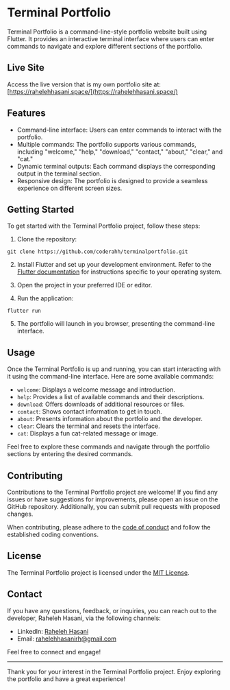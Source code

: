 # Terminal Portfolio

Terminal Portfolio is a command-line-style portfolio website built using Flutter. It provides an interactive terminal interface where users can enter commands to navigate and explore different sections of the portfolio.

## Live Site

Access the live version that is my own portfolio site at: [https://rahelehhasani.space/](https://rahelehhasani.space/)

## Features

- Command-line interface: Users can enter commands to interact with the portfolio.
- Multiple commands: The portfolio supports various commands, including "welcome," "help," "download," "contact," "about," "clear," and "cat."
- Dynamic terminal outputs: Each command displays the corresponding output in the terminal section.
- Responsive design: The portfolio is designed to provide a seamless experience on different screen sizes.

## Getting Started

To get started with the Terminal Portfolio project, follow these steps:

1. Clone the repository:

```
git clone https://github.com/coderahh/terminalportfolio.git
```

2. Install Flutter and set up your development environment. Refer to the [Flutter documentation](https://flutter.dev/docs/get-started/install) for instructions specific to your operating system.

3. Open the project in your preferred IDE or editor.

4. Run the application:

```
flutter run
```

5. The portfolio will launch in you browser, presenting the command-line interface.

## Usage

Once the Terminal Portfolio is up and running, you can start interacting with it using the command-line interface. Here are some available commands:

- `welcome`: Displays a welcome message and introduction.
- `help`: Provides a list of available commands and their descriptions.
- `download`: Offers downloads of additional resources or files.
- `contact`: Shows contact information to get in touch.
- `about`: Presents information about the portfolio and the developer.
- `clear`: Clears the terminal and resets the interface.
- `cat`: Displays a fun cat-related message or image.

Feel free to explore these commands and navigate through the portfolio sections by entering the desired commands.

## Contributing

Contributions to the Terminal Portfolio project are welcome! If you find any issues or have suggestions for improvements, please open an issue on the GitHub repository. Additionally, you can submit pull requests with proposed changes.

When contributing, please adhere to the [code of conduct](CODE_OF_CONDUCT.md) and follow the established coding conventions.

## License

The Terminal Portfolio project is licensed under the [MIT License](LICENSE).

## Contact

If you have any questions, feedback, or inquiries, you can reach out to the developer, Raheleh Hasani, via the following channels:

- LinkedIn: [Raheleh Hasani](https://www.linkedin.com/in/raheleh-hasani-750152164)
- Email: rahelehhasanirh@gmail.com

Feel free to connect and engage!

---

Thank you for your interest in the Terminal Portfolio project. Enjoy exploring the portfolio and have a great experience!